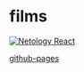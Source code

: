 # films 
[![Netology React](https://github.com/O-R-C/ra-props-films/actions/workflows/web.yml/badge.svg)](https://github.com/O-R-C/ra-props-films/actions/workflows/web.yml)

[github-pages](https://o-r-c.github.io/ra-props-films/)
